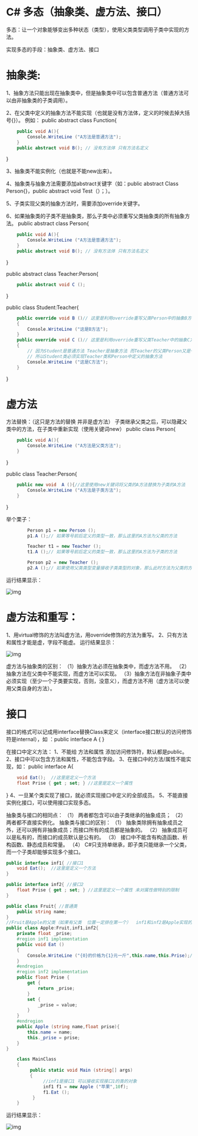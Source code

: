 # C# 多态（抽象类、虚方法、接口）

多态：让一个对象能够变出多种状态（类型），使用父类类型调用子类中实现的方法。

实现多态的手段：抽象类、虚方法、接口

# 抽象类:

1、抽象方法只能出现在抽象类中，但是抽象类中可以包含普通方法（普通方法可以由非抽象类的子类调用）。

2、在父类中定义的抽象方法不能实现（也就是没有方法体，定义的时候去掉大括号{}）。
例如：
public abstract class Function{



```csharp
    public void A(){
        Console.WriteLine ("A方法是普通方法");
    }
    public abstract void B(); // 没有方法体 只有方法名定义
```

}

3、抽象类不能实例化（也就是不能new出来）。

4、抽象类与抽象方法需要添加abstract关键字（如：public abstract Class Person{}，public abstract void Test（）；）。

5、子类实现父类的抽象方法时，需要添加override关键字。

6、如果抽象类的子类不是抽象类，那么子类中必须重写父类抽象类的所有抽象方法。
public abstract class Person{



```csharp
    public void A(){
        Console.WriteLine ("A方法是普通方法");
    }
    public abstract void B(); // 没有方法体 只有方法名定义
```

}

public abstract class Teacher:Person{



```csharp
    public abstract void C ();
```

}

public class Student:Teacher{



```csharp
    public override void B ()// 这里是利用override重写父类Person中的抽象B方法
    {
        Console.WriteLine ("这是B方法");
    }
    public override void C ()// 这里是利用override重写父类Teacher中的抽象C方法
    {
        // 因为Student是普通方法 Teacher是抽象方法 而Teacher的父类Person又是一个抽象函数
        // 所以Student类必须实现Teacher类和Person中定义的抽象方法
        Console.WriteLine ("这是C方法");
    }
```

}

# 虚方法

方法替换：（这只是方法的替换 并非是虚方法）
子类继承父类之后，可以隐藏父类中的方法，在子类中重新实现（使用关键词new）
public class Person{



```c#
    public void A(){
        Console.WriteLine ("A方法是父类方法");
    }
```

}

public class Teacher:Person{



```c#
    public new void  A (){//这里使用new关键词将父类的A方法替换为子类的A方法
        Console.WriteLine ("A方法是子类方法");
    }
```

}

举个栗子：



```c#
        Person p1 = new Person ();
        p1.A ();// 如果等号前后定义的类型一致，那么这里的A方法为父类的方法

        Teacher t1 = new Teacher ();
        t1.A ();// 如果等号前后定义的类型一致，那么这里的A方法为子类的方法

        Person p2 = new Teacher ();
        p2.A ();// 如果使用父类类型变量接收子类类型的对象，那么此时方法为父类的方法
```

运行结果显示：

![img](https://upload-images.jianshu.io/upload_images/5276281-fca2c91426b8da6e.png?imageMogr2/auto-orient/strip|imageView2/2/w/807/format/webp)

# 虚方法和重写：

1、用virtual修饰的方法叫虚方法，用override修饰的方法为重写。
2、只有方法和属性才能是虚，字段不能虚。
运行结果显示：



![img](https://upload-images.jianshu.io/upload_images/5276281-1d7d1e3e58c2f5d9.png?imageMogr2/auto-orient/strip|imageView2/2/w/804/format/webp)

虚方法与抽象类的区别：
（1）抽象方法必须在抽象类中，而虚方法不用。
（2）抽象方法在父类中不能实现，而虚方法可以实现。
（3）抽象方法在非抽象子类中必须实现（至少一个子类要实现，否则，没意义），而虚方法不用（虚方法可以使用父类自身的方法）。

# 接口

接口的格式可以记成用interface替换Class来定义（interface接口默认的访问修饰符是internal），如 ：public interface A { }

在接口中定义方法：
1、不能给 方法和属性 添加访问修饰符，默认都是public。
2、接口中可以包含方法和属性，不能包含字段。
3、在接口中的方法/属性不能实现，如：
public interface A{



```csharp
    void Eat();  //这里是定义一个方法
    float Prise { get ; set; } //这里是定义一个属性
```

}
4、一旦某个类实现了接口，就必须实现接口中定义的全部成员。
5、不能直接实例化接口，可以使用接口实现多态。

抽象类与接口的相同点：
（1） 两者都包含可以由子类继承的抽象成员；
（2） 两者都不直接实例化。
抽象类与接口的区别：
（1） 抽象类除拥有抽象成员之外，还可以拥有非抽象成员；而接口所有的成员都是抽象的。
（2） 抽象成员可以是私有的，而接口的成员默认是公有的。
（3） 接口中不能含有构造函数、析构函数、静态成员和常量。
（4） C#只支持单继承，即子类只能继承一个父类，而一个子类却能够实现多个接口。



```csharp
public interface inf1{ //接口1
    void Eat();  //这里是定义一个方法
}

public interface inf2{ //接口2
    float Prise { get ; set; } //这里是定义一个属性 未对属性做特别的限制
}

public class Fruit{ //普通类
    public string name;
}
//Fruit是Apple的父类（如果有父类  位置一定排在第一个）  inf1和inf2是Apple实现的接口  可以有多个接口
public class Apple:Fruit,inf1,inf2{ 
    private float _prise;
    #region inf1 implementation
    public void Eat ()
    {
        Console.WriteLine ("{0}的价格为{1}元一斤",this.name,this.Prise);//这里的name用到了父类的name字段
    }
    #endregion
    #region inf2 implementation
    public float Prise {
        get {
            return _prise;
        }
        set {
            _prise = value;
        }
    }
    #endregion
    public Apple (string name,float prise){
        this.name = name;
        this._prise = prise;
    }
}

    class MainClass
    {
         public static void Main (string[] args)
         {
              //inf1是接口1 可以接收实现接口1的类的对象
              inf1 f1 = new Apple ("苹果",10f);
              f1.Eat ();
          }
    }
```

运行结果显示：



![img](https://upload-images.jianshu.io/upload_images/5276281-1eb063020937cc6c.png?imageMogr2/auto-orient/strip|imageView2/2/w/585/format/webp)



